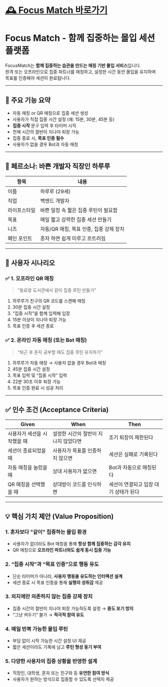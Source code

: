# [🕰️ Focus Match 바로가기](https://focus-match-sessions.lovable.app/)

# Focus Match - 함께 집중하는 몰입 세션 플랫폼

FocusMatch는 **함께 집중하는 습관을 만드는 매칭 기반 몰입 서비스**입니다.  
원격 또는 오프라인으로 집중 파트너를 매칭하고, 설정한 시간 동안 몰입을 유지하며  
목표를 인증해야 세션이 완료됩니다.

---

## 🚀 주요 기능 요약

- 자동 매칭 or QR 매칭으로 집중 세션 생성
- 사용자가 직접 집중 시간 설정 (예: 15분, 30분, 45분 등)
- **집중 시작** 문구 입력 후 타이머 시작
- 전체 시간의 절반이 지나야 퇴장 가능
- 집중 종료 시, **목표 인증 필수**
- 사용자가 없을 경우 Bot과 자동 매칭

---

## 👤 페르소나: 바쁜 개발자 직장인 하루루

| 항목 | 내용 |
|------|------|
| 이름 | 하루루 (29세) |
| 직업 | 백엔드 개발자 |
| 라이프스타일 | 바쁜 일정 속 짧은 집중 루틴이 필요함 |
| 목표 | 매일 짧고 강력한 집중 세션 만들기 |
| 니즈 | 자동/QR 매칭, 목표 인증, 집중 강제 장치 |
| 페인 포인트 | 혼자 하면 쉽게 미루고 흐트러짐 |

---

## 📌 사용자 시나리오

### ✅ 1. 오프라인 QR 매칭

> “동료랑 도서관에서 같이 집중 루틴 만들기”

1. 하루루가 친구의 QR 코드를 스캔해 매칭
2. 30분 집중 시간 설정
3. "집중 시작"을 함께 입력해 입장
4. 15분 이상이 지나야 퇴장 가능
5. 목표 인증 후 세션 종료

### ✅ 2. 온라인 자동 매칭 (또는 Bot 매칭)

> “퇴근 후 혼자 공부할 때도 집중 루틴 유지하기”

1. 하루루가 자동 매칭 → 사용자 없을 경우 Bot과 매칭
2. 45분 집중 시간 설정
3. 목표 입력 및 “집중 시작” 입력
4. 22분 30초 이후 퇴장 가능
5. 목표 인증 완료 시 성공 처리

---

## ✅ 인수 조건 (Acceptance Criteria)

| Given | When | Then |
|-------|------|------|
| 사용자가 세션을 시작했을 때 | 설정한 시간의 절반이 지나지 않았다면 | 조기 퇴장이 제한된다 |
| 세션이 종료되었을 때 | 사용자가 목표를 인증하지 않으면 | 세션은 실패로 기록된다 |
| 자동 매칭을 눌렀을 때 | 상대 사용자가 없으면 | Bot과 자동으로 매칭된다 |
| QR 매칭을 선택했을 때 | 상대방이 코드를 인식하면 | 세션이 연결되고 입장 대기 상태가 된다 |

---

## 💡 핵심 가치 제안 (Value Proposition)

### 1. 혼자보다 "같이" 집중하는 몰입 환경
- 사용자가 없더라도 Bot 매칭을 통해 **항상 함께 집중하는 감각 유지**
- QR 매칭으로 **오프라인 파트너와도 쉽게 동시 집중 가능**

### 2. “집중 시작”과 “목표 인증”으로 행동 유도
- 단순 타이머가 아니라, **사용자 행동을 유도하는 인터랙션 설계**
- 세션 종료 시 목표 인증을 통해 **실행의 성취감** 제공

### 3. 의지에만 의존하지 않는 집중 강제 장치
- 집중 시간의 절반이 지나야 퇴장 가능하도록 설정 → **중도 포기 방지**
- “그냥 켜두기” 불가 → **적극적 참여 유도**

### 4. 매일 반복 가능한 몰입 루틴
- 부담 없이 시작 가능한 시간 설정 UI 제공
- 짧은 세션이라도 기록에 남고 **루틴 형성 동기 부여**

### 5. 다양한 사용자의 집중 상황을 반영한 설계
- 직장인, 대학생, 혼자 또는 친구와 등 **유연한 참여 방식**
- 사용자가 원하는 방식으로 집중할 수 있도록 선택지 제공
